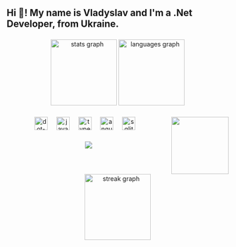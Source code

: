 <h2 align="left">Hi 👋! My name is Vladyslav and I'm a .Net Developer, from Ukraine.</h2>

###

<div align="center">
  <img src="https://github-readme-stats.vercel.app/api?username=Saitama267&hide_title=true&hide_rank=false&show_icons=true&include_all_commits=true&count_private=true&disable_animations=false&theme=cobalt&locale=en&hide_border=false" height="150" alt="stats graph"  />
  <img src="https://github-readme-stats.vercel.app/api/top-langs?username=Saitama267&locale=en&hide_title=false&layout=compact&card_width=320&langs_count=5&theme=cobalt&hide_border=false" height="150" alt="languages graph"  />
</div>

###

<img align="right" height="130" src="https://media1.giphy.com/media/v1.Y2lkPTc5MGI3NjExd2M0bXIyOTJmMnE4MmEwbGtjdjd2bm5kbTFpdWZxZzR2Njlma2FhZyZlcD12MV9naWZzX3NlYXJjaCZjdD1n/arbHBoiUWUgmc/source.gif"  />

###

<div align="center">
  <img src="https://skillicons.dev/icons?i=dotnet" height="30" alt="dot-net logo"  />
  <img width="12" />
  <img src="https://skillicons.dev/icons?i=js" height="30" alt="javascript logo"  />
  <img width="12" />
  <img src="https://skillicons.dev/icons?i=ts" height="30" alt="typescript logo"  />
  <img width="12" />
  <img src="https://skillicons.dev/icons?i=angular" height="30" alt="angularjs logo"  />
  <img width="12" />
  <img src="https://skillicons.dev/icons?i=sqlite" height="30" alt="sqlite logo"  />
  <img width="12" />
</div>

###

<div align="center">
  <img src="https://profile-counter.glitch.me/Saitama267/count.svg?"  />
</div>

###

<br clear="both">

<div align="center">
  <img src="https://streak-stats.demolab.com?user=Saitama267&locale=en&mode=daily&theme=cobalt2&hide_border=false&border_radius=5&order=3" height="150" alt="streak graph"  />
</div>

###
